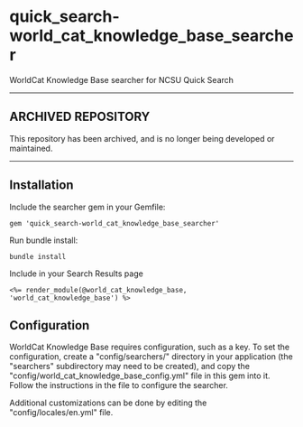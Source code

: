# quick_search-world_cat_knowledge_base_searcher

WorldCat Knowledge Base searcher for NCSU Quick Search

---

## ARCHIVED REPOSITORY

This repository has been archived, and is no longer being developed or
maintained.

---

## Installation

Include the searcher gem in your Gemfile:

```
gem 'quick_search-world_cat_knowledge_base_searcher'
```

Run bundle install:

```
bundle install
```

Include in your Search Results page

```
<%= render_module(@world_cat_knowledge_base, 'world_cat_knowledge_base') %>
```

## Configuration

WorldCat Knowledge Base requires configuration, such as a key.
To set the configuration, create a "config/searchers/" directory in your
application (the "searchers" subdirectory may need to be created), and copy
the "config/world_cat_knowledge_base_config.yml" file in this gem into it.
Follow the instructions in the file to configure the searcher.

Additional customizations can be done by editing the "config/locales/en.yml"
file.